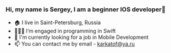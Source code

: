 ### Hi, my name is Sergey, I am a beginner IOS developer👋

- 🏠 I live in Saint-Petersburg, Russia
- 👨🏻‍💻 I’m engaged in programming in Swift 
- 💼 I'm currently looking for a job in Mobile Development
- 📫 You can contact me by email - karkatof@ya.ru
<!--
**Duxxless53/Duxxless53** is a ✨ _special_ ✨ repository because its `README.md` (this file) appears on your GitHub profile.

Here are some ideas to get you started:

- 🔭 I’m currently working on ...
- 🌱 I’m currently learning ...
- 👯 I’m looking to collaborate on ...
- 🤔 I’m looking for help with ...
- 💬 Ask me about ...
- 📫 How to reach me: ...
- 😄 Pronouns: ...
- ⚡ Fun fact: ...
-->
